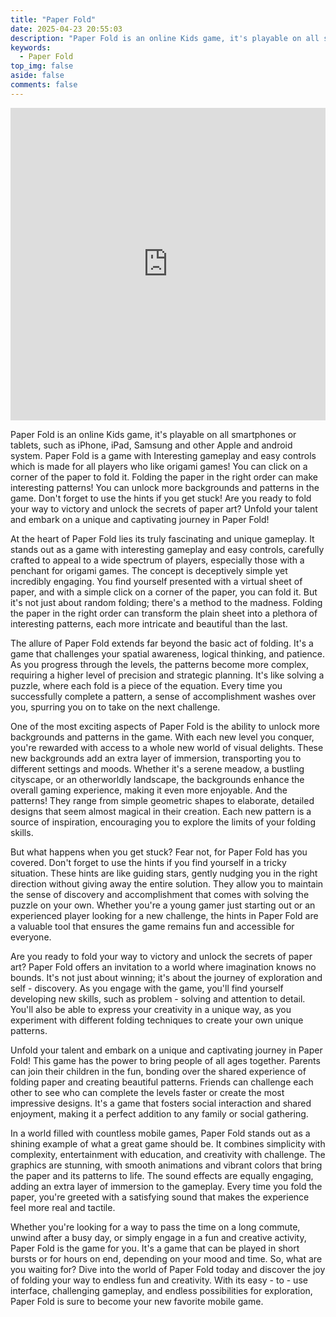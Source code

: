 ```yaml
---
title: "Paper Fold"
date: 2025-04-23 20:55:03
description: "Paper Fold is an online Kids game, it's playable on all smartphones or tablets, such as iPhone, iPad, Samsung and other Apple and android system. Paper Fold is a game with Interesting gameplay and easy controls which is made for all players who like origami games! You can click on a corner of the paper to fold it. Folding the paper in the right order can make interesting patterns! You can unlock more backgrounds and patterns in the game. Don't forget to use the hints if you get stuck! Are you ready to fold your way to victory and unlock the secrets of paper art? Unfold your talent and embark on a unique and captivating journey in Paper Fold!"
keywords:
  - Paper Fold
top_img: false
aside: false
comments: false
---
```


<!-- gamePost1 -->
<ins class="adsbygoogle"
     style="display:block; text-align:center;"
     data-ad-layout="in-article"
     data-ad-format="fluid"
     data-ad-client="ca-pub-7962287588031867"
     data-ad-slot="6961102932"></ins>
<script>
     (adsbygoogle = window.adsbygoogle || []).push({});
</script>

<iframe style="width:100%;height:500px" src="https://www.datinginfo.top/game/index.html?gameFileName=PaperFold/" frameborder="0" scrolling="no" allowfullscreen="allowfullscreen"></iframe>

<!-- gamePost2 -->
<ins class="adsbygoogle"
     style="display:block; text-align:center;"
     data-ad-layout="in-article"
     data-ad-format="fluid"
     data-ad-client="ca-pub-7962287588031867"
     data-ad-slot="7846583858"></ins>
<script>
     (adsbygoogle = window.adsbygoogle || []).push({});
</script>

Paper Fold is an online Kids game, it's playable on all smartphones or tablets, such as iPhone, iPad, Samsung and other Apple and android system. Paper Fold is a game with Interesting gameplay and easy controls which is made for all players who like origami games! You can click on a corner of the paper to fold it. Folding the paper in the right order can make interesting patterns! You can unlock more backgrounds and patterns in the game. Don't forget to use the hints if you get stuck! Are you ready to fold your way to victory and unlock the secrets of paper art? Unfold your talent and embark on a unique and captivating journey in Paper Fold!

At the heart of Paper Fold lies its truly fascinating and unique gameplay. It stands out as a game with interesting gameplay and easy controls, carefully crafted to appeal to a wide spectrum of players, especially those with a penchant for origami games. The concept is deceptively simple yet incredibly engaging. You find yourself presented with a virtual sheet of paper, and with a simple click on a corner of the paper, you can fold it. But it's not just about random folding; there's a method to the madness. Folding the paper in the right order can transform the plain sheet into a plethora of interesting patterns, each more intricate and beautiful than the last.


The allure of Paper Fold extends far beyond the basic act of folding. It's a game that challenges your spatial awareness, logical thinking, and patience. As you progress through the levels, the patterns become more complex, requiring a higher level of precision and strategic planning. It's like solving a puzzle, where each fold is a piece of the equation. Every time you successfully complete a pattern, a sense of accomplishment washes over you, spurring you on to take on the next challenge.

One of the most exciting aspects of Paper Fold is the ability to unlock more backgrounds and patterns in the game. With each new level you conquer, you're rewarded with access to a whole new world of visual delights. These new backgrounds add an extra layer of immersion, transporting you to different settings and moods. Whether it's a serene meadow, a bustling cityscape, or an otherworldly landscape, the backgrounds enhance the overall gaming experience, making it even more enjoyable. And the patterns! They range from simple geometric shapes to elaborate, detailed designs that seem almost magical in their creation. Each new pattern is a source of inspiration, encouraging you to explore the limits of your folding skills.

But what happens when you get stuck? Fear not, for Paper Fold has you covered. Don't forget to use the hints if you find yourself in a tricky situation. These hints are like guiding stars, gently nudging you in the right direction without giving away the entire solution. They allow you to maintain the sense of discovery and accomplishment that comes with solving the puzzle on your own. Whether you're a young gamer just starting out or an experienced player looking for a new challenge, the hints in Paper Fold are a valuable tool that ensures the game remains fun and accessible for everyone.

Are you ready to fold your way to victory and unlock the secrets of paper art? Paper Fold offers an invitation to a world where imagination knows no bounds. It's not just about winning; it's about the journey of exploration and self - discovery. As you engage with the game, you'll find yourself developing new skills, such as problem - solving and attention to detail. You'll also be able to express your creativity in a unique way, as you experiment with different folding techniques to create your own unique patterns.

Unfold your talent and embark on a unique and captivating journey in Paper Fold! This game has the power to bring people of all ages together. Parents can join their children in the fun, bonding over the shared experience of folding paper and creating beautiful patterns. Friends can challenge each other to see who can complete the levels faster or create the most impressive designs. It's a game that fosters social interaction and shared enjoyment, making it a perfect addition to any family or social gathering.

In a world filled with countless mobile games, Paper Fold stands out as a shining example of what a great game should be. It combines simplicity with complexity, entertainment with education, and creativity with challenge. The graphics are stunning, with smooth animations and vibrant colors that bring the paper and its patterns to life. The sound effects are equally engaging, adding an extra layer of immersion to the gameplay. Every time you fold the paper, you're greeted with a satisfying sound that makes the experience feel more real and tactile.

Whether you're looking for a way to pass the time on a long commute, unwind after a busy day, or simply engage in a fun and creative activity, Paper Fold is the game for you. It's a game that can be played in short bursts or for hours on end, depending on your mood and time. So, what are you waiting for? Dive into the world of Paper Fold today and discover the joy of folding your way to endless fun and creativity. With its easy - to - use interface, challenging gameplay, and endless possibilities for exploration, Paper Fold is sure to become your new favorite mobile game.
